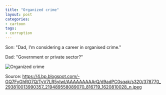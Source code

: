 ```yaml
---
title: "Organized crime"
layout: post
categories:
- cartoon
tags:
- corruption
---
```


Son: "Dad, I'm considering a career in organised crime."

Dad: "Government or private sector?"

![Organized crime](https://4.bp.blogspot.com/-GQ7FyGhRO7Q/TyV7LR5yIwI/AAAAAAAAArQ/d9adPC0sqak/s320/378770_293810013990357_219489558089070_816719_1620810028_n.jpeg)

Source: https://4.bp.blogspot.com/-GQ7FyGhRO7Q/TyV7LR5yIwI/AAAAAAAAArQ/d9adPC0sqak/s320/378770_293810013990357_219489558089070_816719_1620810028_n.jpeg
